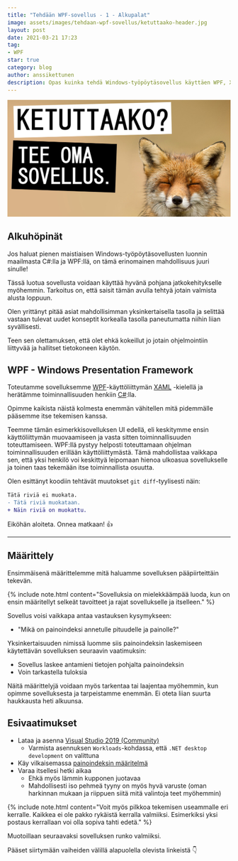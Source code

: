 ```yaml
---
title: "Tehdään WPF-sovellus - 1 - Alkupalat"
image: assets/images/tehdaan-wpf-sovellus/ketuttaako-header.jpg
layout: post
date: 2021-03-21 17:23
tag:
- WPF
star: true
category: blog
author: anssikettunen
description: Opas kuinka tehdä Windows-työpöytäsovellus käyttäen WPF, XAML ja C#.
---
```


![Otsikko ja kuva ketusta][1]

## Alkuhöpinät

Jos haluat pienen maistiaisen Windows-työpöytäsovellusten luonnin maailmasta C#:lla ja WPF:llä, on tämä erinomainen mahdollisuus juuri sinulle!

Tässä luotua sovellusta voidaan käyttää hyvänä pohjana jatkokehitykselle myöhemmin. Tarkoitus on, että saisit tämän avulla tehtyä jotain valmista alusta loppuun.

Olen yrittänyt pitää asiat mahdollisimman yksinkertaisella tasolla ja selittää vastaan tulevat uudet konseptit korkealla tasolla paneutumatta niihin liian syvällisesti.

Teen sen olettamuksen, että olet ehkä kokeillut jo jotain ohjelmointiin liittyvää ja hallitset tietokoneen käytön.

## WPF - Windows Presentation Framework

Toteutamme sovelluksemme [WPF](https://docs.microsoft.com/en-us/visualstudio/designers/getting-started-with-wpf)-käyttöliittymän [XAML](https://docs.microsoft.com/en-us/dotnet/desktop/wpf/advanced/xaml-overview) -kielellä ja herätämme toiminnallisuuden henkiin [C#](https://docs.microsoft.com/en-us/dotnet/csharp/tour-of-csharp/):lla.

Opimme kaikista näistä kolmesta enemmän vähitellen mitä pidemmälle pääsemme itse tekemisen kanssa.

Teemme tämän esimerkkisovelluksen UI edellä, eli keskitymme ensin käyttöliittymän muovaamiseen ja vasta sitten toiminnallisuuden toteuttamiseen. WPF:llä pystyy helposti toteuttamaan ohjelman toiminnallisuuden erillään käyttöliittymästä. Tämä mahdollistaa vaikkapa sen, että yksi henkilö voi keskittyä leipomaan hienoa ulkoasua sovellukselle ja toinen taas tekemään itse toiminnallista osuutta.

Olen esittänyt koodiin tehtävät muutokset `git diff`-tyylisesti näin:

```diff
Tätä riviä ei muokata.
- Tätä riviä muokataan.
+ Näin riviä on muokattu.
```

Eiköhän aloiteta. Onnea matkaan! 👍

---

## Määrittely

Ensimmäisenä määrittelemme mitä haluamme sovelluksen pääpiirteittäin tekevän. 

{% include note.html content="Sovelluksia on mielekkäämpää luoda, kun on ensin määritellyt selkeät tavoitteet ja rajat sovellukselle ja itselleen." %}

Sovellus voisi vaikkapa antaa vastauksen kysymykseen:
- "Mikä on painoindeksi annetulle pituudelle ja painolle?"

Yksinkertaisuuden nimissä luomme siis painoindeksin laskemiseen käytettävän sovelluksen seuraavin vaatimuksin:
* Sovellus laskee antamieni tietojen pohjalta painoindeksin
* Voin tarkastella tuloksia

Näitä määrittelyjä voidaan myös tarkentaa tai laajentaa myöhemmin, kun opimme sovelluksesta ja tarpeistamme enemmän. Ei oteta liian suurta haukkausta heti alkuunsa.

## Esivaatimukset

* Lataa ja asenna [Visual Studio 2019 (Community)](https://visualstudio.microsoft.com/downloads/)
    * Varmista asennuksen `Workloads`-kohdassa, että `.NET desktop development` on valittuna
* Käy vilkaisemassa [painoindeksin määritelmä](https://fi.wikipedia.org/wiki/Painoindeksi)
* Varaa itsellesi hetki aikaa
    * Ehkä myös lämmin kupponen juotavaa
    * Mahdollisesti iso pehmeä tyyny on myös hyvä varuste (oman harkinnan mukaan ja riippuen siitä mitä valintoja teet myöhemmin)

{% include note.html content="Voit myös pilkkoa tekemisen useammalle eri kerralle. Kaikkea ei ole pakko rykäistä kerralla valmiiksi. Esimerkiksi yksi postaus kerrallaan voi olla sopiva tahti edetä." %}

Muotoillaan seuraavaksi sovelluksen runko valmiiksi.

Pääset siirtymään vaiheiden välillä alapuolella olevista linkeistä 👇

[1]: /assets/images/tehdaan-wpf-sovellus/ketuttaako-header.jpg